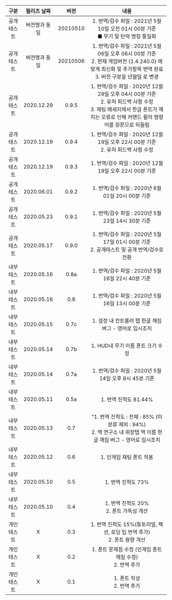 | 구분 | 릴리즈 날짜 | 버전 | 내용 |
|:----:|:----:|:----:|:----:|
|공개 테스트|버전명과 동일|20210510|1. 번역/검수 파일 : 2021년 5월 10일 오전 01시 00분 기준<br>■ 무기 및 탄약 명칭 통일화|
|공개 테스트|버전명과 동일|20210506|1. 번역/검수 파일 : 2021년 5월 06일 오후 06시 00분 기준<br>2. 현재 게임버전 (1.4.240.0) 에 맞게 최신화 및 추가항목 번역 완료<br>3. 버전 구분을 년월일 로 변경|
|공개 테스트|2020.12.29|0.9.5|1. 번역/검수 파일 : 2020년 12월 29일 오후 04시 00분 기준<br>2. 유저 피드백 사항 수정<br>3. 채팅 메세지에서 한글 폰트가 깨지는 오류로 인해 커맨드 휠의 명령어를 원문으로 되돌림|
|공개 테스트|2020.12.19|0.9.4|1. 번역/검수 파일 : 2020년 12월 19일 오후 22시 00분 기준<br>2. 유저 피드백 사항 수정|
|공개 테스트|2020.12.19|0.9.3|1. 번역/검수 파일 : 2020년 12월 19일 오후 22시 00분 기준|
|공개 테스트|2020.06.01|0.9.2|1. 번역/검수 파일 : 2020년 6월 01일 20시 00분 기준|
|공개 테스트|2020.05.23|0.9.1|1. 번역/검수 파일 : 2020년 5월 23일 14시 30분 기준|
|공개 테스트|2020.05.17|0.9.0|1. 번역/검수 파일 : 2020년 5월 17일 01시 00분 기준<br>2. 공개테스트 및 공개 번역/검수로 전환|
|내부 테스트|2020.05.16|0.8a|1. 번역/검수 파일 : 2020년 5월 16일 22시 40분 기준|
|내부 테스트|2020.05.16|0.8|1. 번역/검수 파일 : 2020년 5월 16일 13시 00분 기준|
|내부 테스트|2020.05.15|0.7c |1. 설정 내 컨트롤러 탭 한글 깨짐 버그 - 영어로 임시조치|
|내부 테스트|2020.05.14|0.7b|1. HUD내 무기 이름 폰트 크기 수정|
|내부 테스트|2020.05.14|0.7a|1. 번역/검수 파일 : 2020년 5월 14일 오후 8시 45분 기준|
|내부 테스트|2020.05.11|0.5a|1. 번역 진척도 81.44%|
|내부 테스트|2020.05.13|0.7|"1. 번역 진척도 : 전체 : 85% (미분류 제외 : 94%)<br>2. 맥 연구소 내 위장탭 맥 이름 한글 깨짐 버그 - 영어로 임시조치|
|내부 테스트|2020.05.12|0.6|1. 인게임 채팅 폰트 적용|
|내부 테스트|2020.05.10|0.5|1. 번역 진척도 73%|
|내부 테스트|2020.05.10|0.4|1. 번역 진척도 20%<br>2. 폰트 가독성 개선|
|개인 테스트|X|0.3|1. 번역 진척도 15%(튜토리얼, 팩션, 로딩 팁 번역 추가)<br>2. 폰트 용량 개선|
|개인 테스트|X|0.2|1. 폰트 문제점 수정 (인게임 폰트 깨짐 수정)<br>2. 번역 추가|
|개인 테스트|X|0.1|1. 폰트 작성<br>2. 번역 추가|
